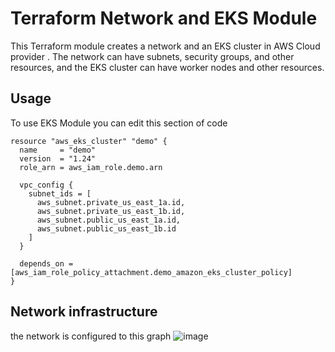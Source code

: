 # Terraform Network and EKS Module

This Terraform module creates a network and an EKS cluster in AWS Cloud provider . The network can have subnets, security groups, and other resources, and the EKS cluster can have worker nodes and other resources.


## Usage
To use EKS Module you can edit this section of code  
```
resource "aws_eks_cluster" "demo" {
  name     = "demo"
  version  = "1.24"
  role_arn = aws_iam_role.demo.arn

  vpc_config {
    subnet_ids = [
      aws_subnet.private_us_east_1a.id,
      aws_subnet.private_us_east_1b.id,
      aws_subnet.public_us_east_1a.id,
      aws_subnet.public_us_east_1b.id
    ]
  }

  depends_on = [aws_iam_role_policy_attachment.demo_amazon_eks_cluster_policy]
}
```
## Network infrastructure 
the network is configured to this graph
![image](https://user-images.githubusercontent.com/100867143/230746080-a07f1494-c4bd-41f1-bea4-28842c2098ca.png)


